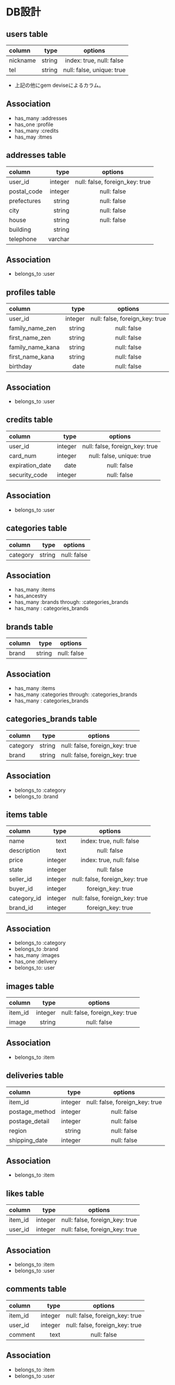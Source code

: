 # DB設計

## users table
| column     | type        | options                    |
|:-----------|------------:|:--------------------------:|
| nickname   | string      | index: true, null: false   |
| tel        | string      | null: false, unique: true  |
+ 上記の他にgem deviseによるカラム。

## Association
+ has_many :addresses
+ has_one  :profile
+ has_many :credits
+ has_may :itmes

## addresses table
| column           | type        | options                        |
|:---------------- |------------:|:------------------------------:|
| user_id          | integer     | null: false, foreign_key: true |
| postal_code      | integer     | null: false                    |
| prefectures      | string      | null: false                    |
| city             | string      | null: false                    |
| house            | string      | null: false                    |
| building         | string      |                                |
| telephone        | varchar     |                                |

## Association
+ belongs_to :user


## profiles table
| column           | type        | options                        |
|:---------------- |------------:|:------------------------------:|
| user_id          | integer     | null: false, foreign_key: true |
| family_name_zen  | string      | null: false                    |
| first_name_zen   | string      | null: false                    |
| family_name_kana | string      | null: false                    |
| first_name_kana  | string      | null: false                    |
| birthday         | date        | null: false                    |


## Association
+ belongs_to :user


## credits table
| column           | type         | options                        |
|:---------------- |-------------:|:------------------------------:|
| user_id          | integer      | null: false, foreign_key: true |
| card_num         | integer      | null: false, unique: true      |
| expiration_date  | date         | null: false                    |
| security_code    | integer      | null: false                    |

## Association
+ belongs_to :user

## categories table
| column           | type        | options                        |
|:---------------- |------------:|:------------------------------:|
| category         | string      | null: false                    |

## Association
+ has_many :items
+ has_ancestry
+ has_many :brands through: :categories_brands
+ has_many : categories_brands

## brands table
| column           | type        | options                        |
|:---------------- |------------:|:------------------------------:|
| brand            | string      | null: false                    |

## Association
+ has_many :items
+ has_many :categories through: :categories_brands
+ has_many : categories_brands

## categories_brands table
| column           | type        | options                        |
|:---------------- |------------:|:------------------------------:|
| category         | string      | null: false, foreign_key: true |
| brand            | string      | null: false, foreign_key: true |

## Association
+ belongs_to :category
+ belongs_to :brand

## items table
| column     | type        | options                    |
|:-----------|------------:|:--------------------------:|
| name       | text        | index: true, null: false   |
| description| text        | null: false                |
| price      | integer     | index: true, null: false   |
| state      | integer     | null: false                |
| seller_id  | integer     | null: false, foreign_key: true|
| buyer_id   | integer     | foreign_key: true          |
| category_id| integer     | null: false, foreign_key: true|
| brand_id   | integer     | foreign_key: true          |

## Association
+ belongs_to :category
+ belongs_to :brand
+ has_many :images
+ has_one :delivery
+ belongs_to: user

## images table
| column     | type        | options                          |
|:-----------|------------:|:--------------------------------:|
| item_id    | integer     | null: false, foreign_key: true   |
| image      | string      | null: false                      |

## Association
+ belongs_to :item

## deliveries table
| column          | type        | options                        |
|:--------------- |------------:|:------------------------------:|
| item_id         | integer     | null: false, foreign_key: true |
| postage_method  | integer     | null: false                    |
| postage_detail  | integer     | null: false                    |
| region          | string      | null: false                    |
| shipping_date   | integer     | null: false                    |

## Association
+ belongs_to :item

## likes table
| column          | type        | options                        |
|:--------------- |------------:|:------------------------------:|
| item_id         | integer     | null: false, foreign_key: true |
| user_id         | integer     | null: false, foreign_key: true |

## Association
+ belongs_to :item
+ belongs_to :user

## comments table
| column          | type        | options                        |
|:--------------- |------------:|:------------------------------:|
| item_id         | integer     | null: false, foreign_key: true |
| user_id         | integer     | null: false, foreign_key: true |
| comment         | text        | null: false                    |

## Association
+ belongs_to :item
+ belongs_to :user
